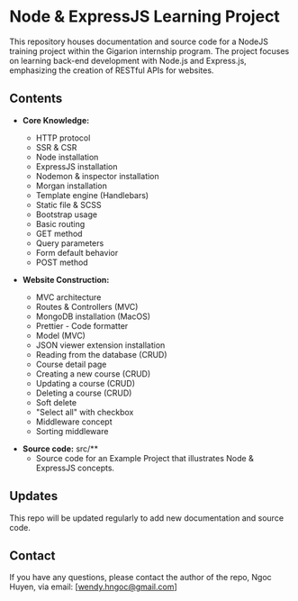 # Node & ExpressJS Learning Project

This repository houses documentation and source code for a NodeJS training project within the Gigarion internship program. The project focuses on learning back-end development with Node.js and Express.js, emphasizing the creation of RESTful APIs for websites.

## Contents
* **Core Knowledge:**
    * HTTP protocol
    * SSR & CSR
    * Node installation
    * ExpressJS installation
    * Nodemon & inspector installation
    * Morgan installation
    * Template engine (Handlebars)
    * Static file & SCSS
    * Bootstrap usage
    * Basic routing
    * GET method
    * Query parameters
    * Form default behavior
    * POST method

* **Website Construction:**
    * MVC architecture
    * Routes & Controllers (MVC)
    * MongoDB installation (MacOS)
    * Prettier - Code formatter
    * Model (MVC)
    * JSON viewer extension installation
    * Reading from the database (CRUD)
    * Course detail page
    * Creating a new course (CRUD)
    * Updating a course (CRUD)
    * Deleting a course (CRUD)
    * Soft delete
    * "Select all" with checkbox
    * Middleware concept
    * Sorting middleware
      
<!-- * **Documentation:
    * Introduction to NodeJS: docs/intro.md
    * Installing NodeJS: docs/install.md
    * Basics of NodeJS: docs/basics.md
    * Event-driven programming: docs/event-driven-programming.md
    * HTTP programming: docs/http-programming.md
    * Socket programming: docs/socket-programming.md
    * Database programming: docs/database-programming.md
    * Web application programming: docs/web-application-programming.md -->
* **Source code:** src/**
    * Source code for an Example Project that illustrates Node & ExpressJS concepts.

## Updates

This repo will be updated regularly to add new documentation and source code.

## Contact

If you have any questions, please contact the author of the repo, Ngoc Huyen, via email: [wendy.hngoc@gmail.com]
